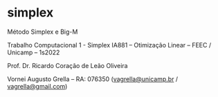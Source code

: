 # simplex
Método Simplex e Big-M

Trabalho Computacional 1 - Simplex
IA881 – Otimização Linear – FEEC / Unicamp – 1s2022

Prof. Dr. Ricardo Coração de Leão Oliveira

Vornei Augusto Grella – RA: 076350
(vagrella@unicamp.br / vagrella@gmail.com)
